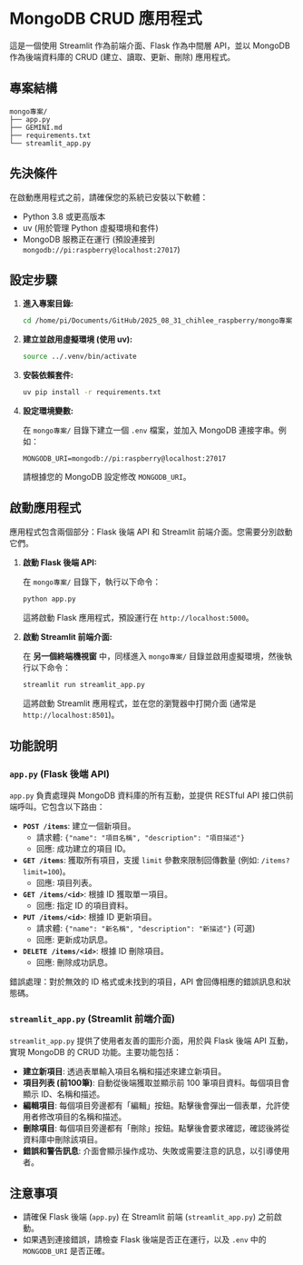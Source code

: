 # MongoDB CRUD 應用程式

這是一個使用 Streamlit 作為前端介面、Flask 作為中間層 API，並以 MongoDB 作為後端資料庫的 CRUD (建立、讀取、更新、刪除) 應用程式。

## 專案結構

```
mongo專案/
├── app.py
├── GEMINI.md
├── requirements.txt
└── streamlit_app.py
```

## 先決條件

在啟動應用程式之前，請確保您的系統已安裝以下軟體：

*   Python 3.8 或更高版本
*   uv (用於管理 Python 虛擬環境和套件)
*   MongoDB 服務正在運行 (預設連接到 `mongodb://pi:raspberry@localhost:27017`)

## 設定步驟

1.  **進入專案目錄:**

    ```bash
    cd /home/pi/Documents/GitHub/2025_08_31_chihlee_raspberry/mongo專案
    ```

2.  **建立並啟用虛擬環境 (使用 uv):**

    ```bash
    source ../.venv/bin/activate
    ```

3.  **安裝依賴套件:**

    ```bash
    uv pip install -r requirements.txt
    ```

4.  **設定環境變數:**

    在 `mongo專案/` 目錄下建立一個 `.env` 檔案，並加入 MongoDB 連接字串。例如：

    ```
    MONGODB_URI=mongodb://pi:raspberry@localhost:27017
    ```

    請根據您的 MongoDB 設定修改 `MONGODB_URI`。

## 啟動應用程式

應用程式包含兩個部分：Flask 後端 API 和 Streamlit 前端介面。您需要分別啟動它們。

1.  **啟動 Flask 後端 API:**

    在 `mongo專案/` 目錄下，執行以下命令：

    ```bash
    python app.py
    ```

    這將啟動 Flask 應用程式，預設運行在 `http://localhost:5000`。

2.  **啟動 Streamlit 前端介面:**

    在 **另一個終端機視窗** 中，同樣進入 `mongo專案/` 目錄並啟用虛擬環境，然後執行以下命令：

    ```bash
    streamlit run streamlit_app.py
    ```

    這將啟動 Streamlit 應用程式，並在您的瀏覽器中打開介面 (通常是 `http://localhost:8501`)。

## 功能說明

### `app.py` (Flask 後端 API)

`app.py` 負責處理與 MongoDB 資料庫的所有互動，並提供 RESTful API 接口供前端呼叫。它包含以下路由：

*   **`POST /items`**: 建立一個新項目。
    *   請求體: `{"name": "項目名稱", "description": "項目描述"}`
    *   回應: 成功建立的項目 ID。
*   **`GET /items`**: 獲取所有項目，支援 `limit` 參數來限制回傳數量 (例如: `/items?limit=100`)。
    *   回應: 項目列表。
*   **`GET /items/<id>`**: 根據 ID 獲取單一項目。
    *   回應: 指定 ID 的項目資料。
*   **`PUT /items/<id>`**: 根據 ID 更新項目。
    *   請求體: `{"name": "新名稱", "description": "新描述"}` (可選)
    *   回應: 更新成功訊息。
*   **`DELETE /items/<id>`**: 根據 ID 刪除項目。
    *   回應: 刪除成功訊息。

錯誤處理：對於無效的 ID 格式或未找到的項目，API 會回傳相應的錯誤訊息和狀態碼。

### `streamlit_app.py` (Streamlit 前端介面)

`streamlit_app.py` 提供了使用者友善的圖形介面，用於與 Flask 後端 API 互動，實現 MongoDB 的 CRUD 功能。主要功能包括：

*   **建立新項目**: 透過表單輸入項目名稱和描述來建立新項目。
*   **項目列表 (前100筆)**: 自動從後端獲取並顯示前 100 筆項目資料。每個項目會顯示 ID、名稱和描述。
*   **編輯項目**: 每個項目旁邊都有「編輯」按鈕。點擊後會彈出一個表單，允許使用者修改項目的名稱和描述。
*   **刪除項目**: 每個項目旁邊都有「刪除」按鈕。點擊後會要求確認，確認後將從資料庫中刪除該項目。
*   **錯誤和警告訊息**: 介面會顯示操作成功、失敗或需要注意的訊息，以引導使用者。

## 注意事項

*   請確保 Flask 後端 (`app.py`) 在 Streamlit 前端 (`streamlit_app.py`) 之前啟動。
*   如果遇到連接錯誤，請檢查 Flask 後端是否正在運行，以及 `.env` 中的 `MONGODB_URI` 是否正確。
